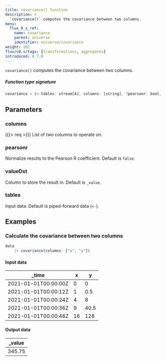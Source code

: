 ```yaml
---
title: covariance() function
description: >
  `covariance()` computes the covariance between two columns.
menu:
  flux_0_x_ref:
    name: covariance
    parent: universe
    identifier: universe/covariance
weight: 101
flux/v0.x/tags: [transformations, aggregates]
introduced: 0.7.0
---
```


<!------------------------------------------------------------------------------

IMPORTANT: This page was generated from comments in the Flux source code. Any
edits made directly to this page will be overwritten the next time the
documentation is generated. 

To make updates to this documentation, update the function comments above the
function definition in the Flux source code:

https://github.com/influxdata/flux/blob/master/stdlib/universe/universe.flux#L177-L180

Contributing to Flux: https://github.com/influxdata/flux#contributing
Fluxdoc syntax: https://github.com/influxdata/flux/blob/master/docs/fluxdoc.md

------------------------------------------------------------------------------->

`covariance()` computes the covariance between two columns.



##### Function type signature

```js
covariance = (<-tables: stream[A], columns: [string], ?pearsonr: bool, ?valueDst: string) => stream[B] where A: Record, B: Record
```

## Parameters

### columns

({{< req >}})
List of two columns to operate on.

### pearsonr


Normalize results to the Pearson R coefficient. Default is `false`.

### valueDst


Column to store the result in. Default is `_value`.

### tables


Input data. Default is piped-forward data (`<-`).


## Examples


### Calculate the covariance between two columns

```js
data
    |> covariance(columns: ["x", "y"])
```

#### Input data

| _time                | x  | y    |
| -------------------- | -- | ---- |
| 2021-01-01T00:00:00Z | 0  | 0    |
| 2021-01-01T00:00:12Z | 1  | 0.5  |
| 2021-01-01T00:00:24Z | 4  | 8    |
| 2021-01-01T00:00:36Z | 9  | 40.5 |
| 2021-01-01T00:00:48Z | 16 | 128  |


#### Output data

| _value  |
| ------- |
| 345.75  |

